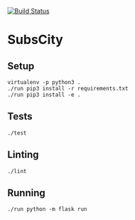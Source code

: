 [![Build Status](https://travis-ci.org/maxdanilov/subscity-python.svg?branch=master)](https://travis-ci.org/maxdanilov/subscity-python)

# SubsCity

## Setup

```
virtualenv -p python3 .
./run pip3 install -r requirements.txt
./run pip3 install -e .
```

## Tests

```
./test
```

## Linting

```
./lint
```

## Running

```
./run python -m flask run
```

